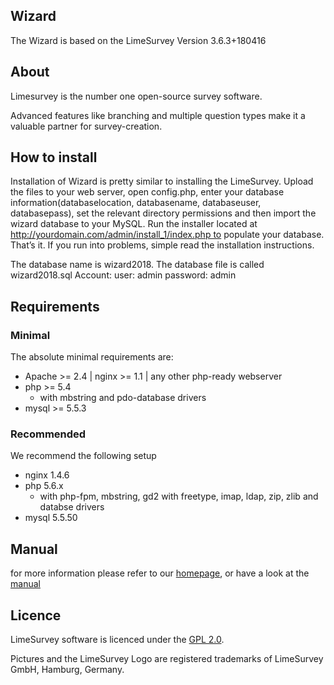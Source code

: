 ## Wizard 

The Wizard is based on the LimeSurvey Version 3.6.3+180416



## About
Limesurvey is the number one open-source survey software.

Advanced features like branching and multiple question types make it a valuable partner for survey-creation.


## How to install

Installation of Wizard is pretty similar to installing the LimeSurvey. Upload the files to your web server, open config.php, enter your database information(databaselocation, databasename, databaseuser, databasepass), set the relevant directory permissions and then import the wizard database to your MySQL. Run the installer located at http://yourdomain.com/admin/install_1/index.php to populate your database. That’s it. If you run into problems, simple read the installation instructions.

The database name is wizard2018. The database file is called wizard2018.sql
Account:
user: admin
password: admin

## Requirements

### Minimal
The absolute minimal requirements are:
 - Apache >= 2.4 | nginx >= 1.1 | any other php-ready webserver
 - php >= 5.4
    - with mbstring and pdo-database drivers
 - mysql >= 5.5.3 

### Recommended
We recommend the following setup
 - nginx 1.4.6
 - php 5.6.x
    - with php-fpm, mbstring, gd2 with freetype, imap, ldap, zip, zlib and databse drivers
 - mysql 5.5.50

## Manual
for more information please refer to our [homepage](http://www.limesurvey.org), or have a look at the [manual](http://manual.limesurvey.org) 

## Licence
LimeSurvey software is licenced under the [GPL 2.0](https://www.gnu.org/licenses/old-licenses/gpl-2.0.en.html).

Pictures and the LimeSurvey Logo are registered trademarks of LimeSurvey GmbH, Hamburg, Germany.
